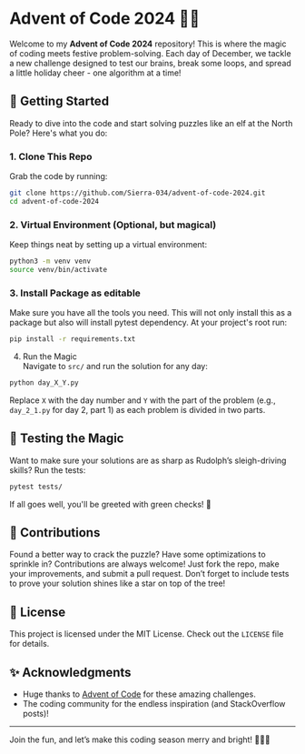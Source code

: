 # Advent of Code 2024 🎄✨

Welcome to my **Advent of Code 2024** repository! This is where the magic of coding meets festive problem-solving. Each day of December, we tackle a new challenge designed to test our brains, break some loops, and spread a little holiday cheer - one algorithm at a time!


## 🎄 Getting Started  

Ready to dive into the code and start solving puzzles like an elf at the North Pole? Here's what you do:

### 1. Clone This Repo  
Grab the code by running:
```bash
git clone https://github.com/Sierra-034/advent-of-code-2024.git
cd advent-of-code-2024
```

### 2. Virtual Environment (Optional, but magical)
Keep things neat by setting up a virtual environment:
```bash
python3 -m venv venv
source venv/bin/activate
```

### 3. Install Package as editable  
Make sure you have all the tools you need. This will not only install this as a package but also will install pytest  dependency. At your project's root run:
```bash
pip install -r requirements.txt
```
4. Run the Magic  
Navigate to `src/` and run the solution for any day:
```bash
python day_X_Y.py
```
Replace `X` with the day number and `Y` with the part of the problem (e.g.,  `day_2_1.py` for day 2, part 1) as each problem is divided in two parts.

## 🧪 Testing the Magic

Want to make sure your solutions are as sharp as Rudolph’s sleigh-driving skills? Run the tests:  
```bash
pytest tests/
```

If all goes well, you'll be greeted with green checks! 🎉

## 🌟 Contributions  

Found a better way to crack the puzzle? Have some optimizations to sprinkle in? Contributions are always welcome! Just fork the repo, make your improvements, and submit a pull request. Don’t forget to include tests to prove your solution shines like a star on top of the tree!

## 📜 License  

This project is licensed under the MIT License. Check out the `LICENSE` file for details.  

## ✨ Acknowledgments  

- Huge thanks to [Advent of Code](https://adventofcode.com/2024) for these amazing challenges.
- The coding community for the endless inspiration (and StackOverflow posts)!

---

Join the fun, and let’s make this coding season merry and bright! 🎅🎄✨
